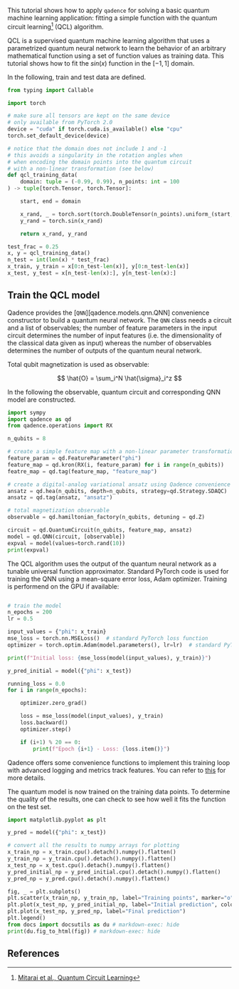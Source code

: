 This tutorial shows how to apply `qadence` for solving a basic quantum
machine learning application: fitting a simple function with the
quantum circuit learning[^1] (QCL) algorithm.

QCL is a supervised quantum machine learning algorithm that uses a
parametrized quantum neural network to learn the behavior of an arbitrary
mathematical function using a set of function values as training data. This tutorial
shows how to fit the $sin(x)$ function in the $[-1, 1]$ domain.

In the following, train and test data are defined.

```python exec="on" source="material-block" session="qcl" result="json"
from typing import Callable

import torch

# make sure all tensors are kept on the same device
# only available from PyTorch 2.0
device = "cuda" if torch.cuda.is_available() else "cpu"
torch.set_default_device(device)

# notice that the domain does not include 1 and -1
# this avoids a singularity in the rotation angles when
# when encoding the domain points into the quantum circuit
# with a non-linear transformation (see below)
def qcl_training_data(
    domain: tuple = (-0.99, 0.99), n_points: int = 100
) -> tuple[torch.Tensor, torch.Tensor]:

    start, end = domain

    x_rand, _ = torch.sort(torch.DoubleTensor(n_points).uniform_(start, end))
    y_rand = torch.sin(x_rand)

    return x_rand, y_rand

test_frac = 0.25
x, y = qcl_training_data()
n_test = int(len(x) * test_frac)
x_train, y_train = x[0:n_test-len(x)], y[0:n_test-len(x)]
x_test, y_test = x[n_test-len(x):], y[n_test-len(x):]
```

## Train the QCL model

Qadence provides the [`QNN`][qadence.models.qnn.QNN] convenience constructor to build a quantum neural network.
The `QNN` class needs a circuit and a list of observables; the number of feature parameters in the input circuit
determines the number of input features (i.e. the dimensionality of the classical data given as input) whereas
the number of observables determines the number of outputs of the quantum neural network.

Total qubit magnetization is used as observable:

$$
\hat{O} = \sum_i^N \hat{\sigma}_i^z
$$

In the following the observable, quantum circuit and corresponding QNN model are constructed.

```python exec="on" source="material-block" session="qcl" result="json"
import sympy
import qadence as qd
from qadence.operations import RX

n_qubits = 8

# create a simple feature map with a non-linear parameter transformation
feature_param = qd.FeatureParameter("phi")
feature_map = qd.kron(RX(i, feature_param) for i in range(n_qubits))
featre_map = qd.tag(feature_map, "feature_map")

# create a digital-analog variational ansatz using Qadence convenience constructors
ansatz = qd.hea(n_qubits, depth=n_qubits, strategy=qd.Strategy.SDAQC)
ansatz = qd.tag(ansatz, "ansatz")

# total magnetization observable
observable = qd.hamiltonian_factory(n_qubits, detuning = qd.Z)

circuit = qd.QuantumCircuit(n_qubits, feature_map, ansatz)
model = qd.QNN(circuit, [observable])
expval = model(values=torch.rand(10))
print(expval)
```

The QCL algorithm uses the output of the quantum neural network as a tunable
universal function approximator. Standard PyTorch code is used for training the QNN
using a mean-square error loss, Adam optimizer. Training is performend on the GPU
if available:

```python exec="on" source="material-block" session="qcl" result="json"

# train the model
n_epochs = 200
lr = 0.5

input_values = {"phi": x_train}
mse_loss = torch.nn.MSELoss()  # standard PyTorch loss function
optimizer = torch.optim.Adam(model.parameters(), lr=lr)  # standard PyTorch Adam optimizer

print(f"Initial loss: {mse_loss(model(input_values), y_train)}")

y_pred_initial = model({"phi": x_test})

running_loss = 0.0
for i in range(n_epochs):

    optimizer.zero_grad()

    loss = mse_loss(model(input_values), y_train)
    loss.backward()
    optimizer.step()

    if (i+1) % 20 == 0:
        print(f"Epoch {i+1} - Loss: {loss.item()}")
```

Qadence offers some convenience functions to implement this training loop with advanced
logging and metrics track features. You can refer to [this](../qml/qml_tools.md) for more details.

The quantum model is now trained on the training data points. To determine the quality of the results,
one can check to see how well it fits the function on the test set.

```python exec="on" source="material-block" session="qcl" result="json"
import matplotlib.pyplot as plt

y_pred = model({"phi": x_test})

# convert all the results to numpy arrays for plotting
x_train_np = x_train.cpu().detach().numpy().flatten()
y_train_np = y_train.cpu().detach().numpy().flatten()
x_test_np = x_test.cpu().detach().numpy().flatten()
y_pred_initial_np = y_pred_initial.cpu().detach().numpy().flatten()
y_pred_np = y_pred.cpu().detach().numpy().flatten()

fig, _ = plt.subplots()
plt.scatter(x_train_np, y_train_np, label="Training points", marker="o", color="orange")
plt.plot(x_test_np, y_pred_initial_np, label="Initial prediction", color="green", alpha=0.5)
plt.plot(x_test_np, y_pred_np, label="Final prediction")
plt.legend()
from docs import docsutils as du # markdown-exec: hide
print(du.fig_to_html(fig)) # markdown-exec: hide
```

## References

[^1]: [Mitarai et al., Quantum Circuit Learning](https://arxiv.org/abs/1803.00745)
